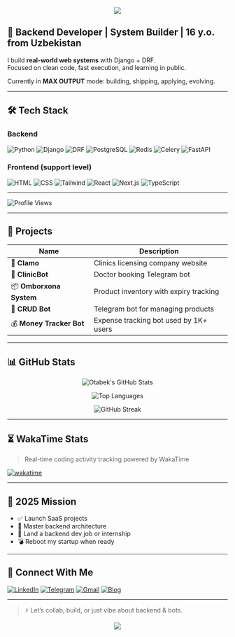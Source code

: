 <p align="center">
  <img src="https://capsule-render.vercel.app/api?type=waving&color=gradient&text=Hello!&height=170&section=header"/>
</p>

## 🧠 Backend Developer | System Builder | 16 y.o. from Uzbekistan

I build **real-world web systems** with Django + DRF.  
Focused on clean code, fast execution, and learning in public.

Currently in **MAX OUTPUT** mode: building, shipping, applying, evolving.

---

## 🛠 Tech Stack

### Backend  
![Python](https://img.shields.io/badge/Python-3776AB?style=flat&logo=python&logoColor=white)
![Django](https://img.shields.io/badge/Django-092E20?style=flat&logo=django&logoColor=white)
![DRF](https://img.shields.io/badge/DRF-red?style=flat&logo=django&logoColor=white)
![PostgreSQL](https://img.shields.io/badge/PostgreSQL-336791?style=flat&logo=postgresql&logoColor=white)
![Redis](https://img.shields.io/badge/Redis-DC382D?style=flat&logo=redis&logoColor=white)
![Celery](https://img.shields.io/badge/Celery-37814A?style=flat&logo=celery)
![FastAPI](https://img.shields.io/badge/FastAPI-005571?style=flat&logo=fastapi)

### Frontend (support level)  
![HTML](https://img.shields.io/badge/HTML5-E34F26?style=flat&logo=html5&logoColor=white)
![CSS](https://img.shields.io/badge/CSS3-1572B6?style=flat&logo=css3&logoColor=white)
![Tailwind](https://img.shields.io/badge/TailwindCSS-06B6D4?style=flat&logo=tailwind-css&logoColor=white)
![React](https://img.shields.io/badge/React-61DAFB?style=flat&logo=react&logoColor=black)
![Next.js](https://img.shields.io/badge/Next.js-000000?style=flat&logo=next.js&logoColor=white)
![TypeScript](https://img.shields.io/badge/TypeScript-3178C6?style=flat&logo=typescript&logoColor=white)

---

![Profile Views](https://komarev.com/ghpvc/?username=abdiraimov-otabek&style=flat&color=blue)

---

## 🧪 Projects

| Name | Description |
|------|-------------|
| 🏥 **Clamo** | Clinics licensing company website |
| 🏥 **ClinicBot** | Doctor booking Telegram bot |
| 📦 **Omborxona System** | Product inventory with expiry tracking |
| 🛒 **CRUD Bot** | Telegram bot for managing products |
| 💰 **Money Tracker Bot** | Expense tracking bot used by 1K+ users |

---

## 📊 GitHub Stats

<div align="center">

![Otabek's GitHub Stats](https://github-readme-stats.vercel.app/api?username=abdiraimov-otabek&show_icons=true&theme=radical&border_radius=10&hide_title=true)

![Top Languages](https://github-readme-stats.vercel.app/api/top-langs/?username=abdiraimov-otabek&layout=compact&theme=radical&hide_title=true)

![GitHub Streak](https://github-readme-streak-stats.herokuapp.com?user=abdiraimov-otabek&theme=radical&date_format=M%20j%5B%2C%20Y%5D)

</div>

---

## ⏳ WakaTime Stats

> Real-time coding activity tracking powered by WakaTime

[![wakatime](https://wakatime.com/badge/user/97c43b4d-2642-4816-b891-c56dab220a63.svg)](https://wakatime.com/@97c43b4d-2642-4816-b891-c56dab220a63)

---

## 🎯 2025 Mission

- ✅ Launch SaaS projects  
- 🧠 Master backend architecture  
- 💼 Land a backend dev job or internship  
- 💣 Reboot my startup when ready  

---

## 🔗 Connect With Me

[![LinkedIn](https://img.shields.io/badge/LinkedIn-0A66C2?style=flat&logo=linkedin&logoColor=white)](https://linkedin.com/in/otabek-abdiraimov)
[![Telegram](https://img.shields.io/badge/Telegram-2CA5E0?style=flat&logo=telegram&logoColor=white)](https://t.me/otabek_abdiraimov)
[![Gmail](https://img.shields.io/badge/Gmail-D14836?style=flat&logo=gmail&logoColor=white)](mailto:otabekabdiraimovv@gmail.com)
[![Blog](https://img.shields.io/badge/Blog-Telegram-blue?style=flat)](https://t.me/otabekabdiraimov_blog)

---

> ⚡ Let’s collab, build, or just vibe about backend & bots.


<p align="center">
  <img src="https://capsule-render.vercel.app/api?type=waving&color=gradient&height=100&section=footer"/>
</p>
